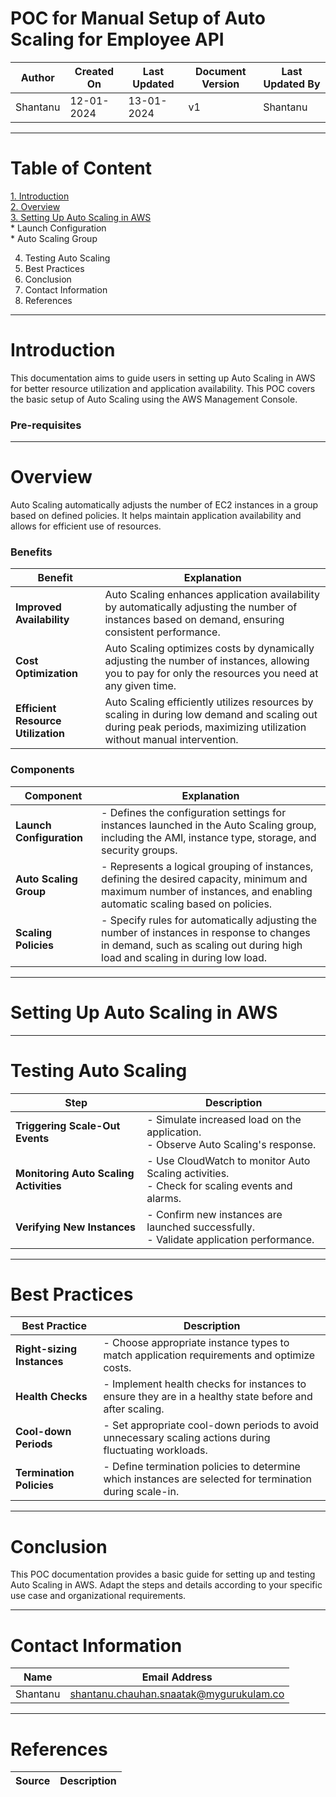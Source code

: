 # POC for Manual Setup of Auto Scaling for Employee API
| Author | Created On | Last Updated | Document Version | Last Updated By |
| ------ | ---------- | ------------ | ---------------- | --------------- |
| Shantanu | 12-01-2024 | 13-01-2024   |         v1     |     Shantanu    |
***

# Table of Content
[1. Introduction<br>](#introduction)
[2. Overview<br>](#overview)
[3. Setting Up Auto Scaling in AWS<br>](#setting-up-auto-scaling-in-aws)
    * Launch Configuration<br> 
    * Auto Scaling Group<br>
  
4. Testing Auto Scaling<br>
5. Best Practices<br>
6. Conclusion<br>
7. Contact Information<br>
8. References
***

# Introduction
This documentation aims to guide users in setting up Auto Scaling in AWS for better resource utilization and application availability. This POC covers the basic setup of Auto Scaling using the AWS Management Console.

### Pre-requisites

***

# Overview
Auto Scaling automatically adjusts the number of EC2 instances in a group based on defined policies. It helps maintain application availability and allows for efficient use of resources.

### Benefits
| Benefit                       | Explanation                                                                                                           |
| ----------------------------- | --------------------------------------------------------------------------------------------------------------------- |
| **Improved Availability**     | Auto Scaling enhances application availability by automatically adjusting the number of instances based on demand, ensuring consistent performance. |
| **Cost Optimization**         | Auto Scaling optimizes costs by dynamically adjusting the number of instances, allowing you to pay for only the resources you need at any given time. |
| **Efficient Resource Utilization** | Auto Scaling efficiently utilizes resources by scaling in during low demand and scaling out during peak periods, maximizing utilization without manual intervention. |


### Components
| Component                  | Explanation                                                                                                      |
| --------------------------- | ---------------------------------------------------------------------------------------------------------------- |
| **Launch Configuration**   | - Defines the configuration settings for instances launched in the Auto Scaling group, including the AMI, instance type, storage, and security groups. |
| **Auto Scaling Group**      | - Represents a logical grouping of instances, defining the desired capacity, minimum and maximum number of instances, and enabling automatic scaling based on policies. |
| **Scaling Policies**        | - Specify rules for automatically adjusting the number of instances in response to changes in demand, such as scaling out during high load and scaling in during low load. |

***

# Setting Up Auto Scaling in AWS

***

# Testing Auto Scaling

| Step                               | Description                                                                                           |
| ---------------------------------- | ----------------------------------------------------------------------------------------------------- |
| **Triggering Scale-Out Events** | - Simulate increased load on the application.<br>- Observe Auto Scaling's response.                   |
| **Monitoring Auto Scaling Activities** | - Use CloudWatch to monitor Auto Scaling activities.<br>- Check for scaling events and alarms.        |
| **Verifying New Instances**    | - Confirm new instances are launched successfully.<br>- Validate application performance.           |
***

# Best Practices

| Best Practice                    | Description                                                                                           |
| --------------------------------- | ----------------------------------------------------------------------------------------------------- |
| **Right-sizing Instances**    | - Choose appropriate instance types to match application requirements and optimize costs.              |
| **Health Checks**             | - Implement health checks for instances to ensure they are in a healthy state before and after scaling.|
| **Cool-down Periods**         | - Set appropriate cool-down periods to avoid unnecessary scaling actions during fluctuating workloads.|
| **Termination Policies**      | - Define termination policies to determine which instances are selected for termination during scale-in.|
***

# Conclusion
This POC documentation provides a basic guide for setting up and testing Auto Scaling in AWS. Adapt the steps and details according to your specific use case and organizational requirements.
***

# Contact Information
| Name | Email Address |
| ---- | ------------- |
| Shantanu  | shantanu.chauhan.snaatak@mygurukulam.co |
***

# References
| Source | Description  | 
| -------- | ------- | 
